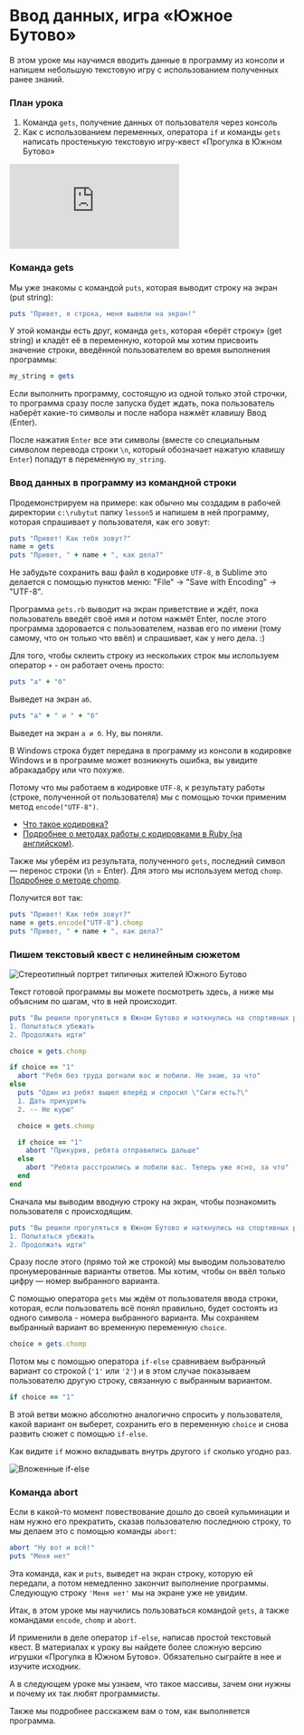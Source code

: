 # Ввод данных, игра «Южное Бутово» 

 В этом уроке мы научимся вводить данные в программу из консоли и напишем небольшую текстовую игру с использованием полученных ранее знаний.

### План урока

1. Команда `gets`, получение данных от пользователя через консоль
1. Как с использованием переменных, оператора `if` и команды `gets` написать простенькую текстовую игру-квест «Прогулка в Южном Бутово»


<!-- youtube starts here -->
<script>
var videoPlan = {}
</script>

<div class="embed-responsive embed-responsive-16by9 rubyrush-video" id="video-0">
<iframe src="https://www.youtube.com/embed/eFFONaW14xA" frameborder="0" allow="accelerometer; autoplay; encrypted-media; gyroscope; picture-in-picture" allowfullscreen></iframe>
<script>
videoPlan["video-0"] = [{"begin":"0:06","comment":"Приветствие и план урока"},{"begin":"1:40","comment":"Ввод данных в программу из консоли"},{"begin":"4:20","comment":"Работа с кодировкой UTF-8"},{"begin":"5:50","comment":"Обработка ввода пользователя"},{"begin":"8:15","comment":"Пишем квест «Южное Бутово»"},{"begin":"13:08","comment":"Итоги урока"}]
</script>
</div>

 <!-- youtube ends here --> 

### Команда gets

Мы уже знакомы с командой `puts`, которая выводит строку на экран (put string):

```ruby
puts "Привет, я строка, меня вывели на экран!"
```

У этой команды есть друг, команда `gets`, которая «берёт строку»  (get string) и кладёт её в переменную, которой мы хотим присвоить значение строки, введённой пользователем во время выполнения программы:

```ruby
my_string = gets
```

Если выполнить программу, состоящую из одной только этой строчки, то программа сразу после запуска будет ждать, пока пользователь наберёт какие-то символы и после набора нажмёт клавишу Ввод (Enter).

После нажатия `Enter` все эти символы (вместе со специальным символом перевода строки `\n`, который обозначает нажатую клавишу `Enter`) попадут в переменную `my_string`.

### Ввод данных в программу из командной строки

Продемонстрируем на примере: как обычно мы создадим в рабочей директории `c:\rubytut` папку `lesson5` и напишем в ней программу, которая спрашивает у пользователя, как его зовут:

```ruby
puts "Привет! Как тебя зовут?"
name = gets
puts "Привет, " + name + ", как дела?"
```

Не забудьте сохранить ваш файл в кодировке `UTF-8`, в Sublime это делается с помощью пунктов меню: "File" → "Save with Encoding" → "UTF-8".

Программа `gets.rb` выводит на экран приветствие и ждёт, пока пользователь введёт своё имя и потом нажмёт Enter, после этого программа здоровается с пользователем, назвав его по имени (тому самому, что он только что ввёл) и спрашивает, как у него дела. :)

Для того, чтобы склеить строку из нескольких строк мы используем оператор `+` - он работает очень просто:

```ruby
puts "а" + "б"
```

Выведет на экран `аб`.

```ruby
puts "а" + " и " + "б"
```

Выведет на экран `а и б`. Ну, вы поняли.

В Windows строка будет передана в программу из консоли в кодировке Windows и в программе может возникнуть ошибка, вы увидите абракадабру или что похуже.

Потому что мы работаем в кодировке `UTF-8`, к результату работы (строке, полученной от пользователя) мы с помощью точки применим метод `encode("UTF-8")`.

- [Что такое кодировка?](https://ru.wikipedia.org/wiki/%D0%9D%D0%B0%D0%B1%D0%BE%D1%80_%D1%81%D0%B8%D0%BC%D0%B2%D0%BE%D0%BB%D0%BE%D0%B2)
- [Подробнее о методах работы с кодировками в Ruby (на английском)](http://ruby-doc.org/core-2.2.0/Encoding.html).

Также мы уберём из результата, полученного `gets`, последний символ — перенос строки (\n = Enter). Для этого мы используем метод `chomp`. [Подробнее о методе chomp](https://ru.wikibooks.org/wiki/Ruby/%D0%A1%D0%BF%D1%80%D0%B0%D0%B2%D0%BE%D1%87%D0%BD%D0%B8%D0%BA/String#String.23chomp).

Получится вот так:

```ruby
puts "Привет! Как тебя зовут?"
name = gets.encode("UTF-8").chomp
puts "Привет, " + name + ", как дела?"
```

### Пишем текстовый квест с нелинейным сюжетом

![Стереотипный портрет типичных жителей Южного Бутово](http://goodprogrammer.ru/system/rich_texts/000/000/118f43e82816caa415728a70bc448dd88a290296887/0.jpg?1429438465 "Стереотипный портрет типичных жителей Южного Бутово")

Текст готовой программы вы можете посмотреть здесь, а ниже мы объясним по шагам, что в ней происходит.

```ruby
puts "Вы решили прогуляться в Южном Бутово и наткнулись на спортивных ребят
1. Попытаться убежать
2. Продолжать идти"

choice = gets.chomp

if choice == "1"
  abort "Ребя без труда догнали вас и побили. Не знаю, за что"
else
  puts "Один из ребят вышел вперёд и спросил \"Сиги есть?\"
  1. Дать прикурить
  2. -- Не курю"

  choice = gets.chomp

  if choice == "1"
    abort "Прикурив, ребята отправились дальше"
  else
    abort "Ребята расстроились и побили вас. Теперь уже ясно, за что"
  end
end
```

Сначала мы выводим вводную строку на экран, чтобы познакомить пользователя с происходящим.

```ruby
puts "Вы решили прогуляться в Южном Бутово и наткнулись на спортивных ребят
1. Попытаться убежать
2. Продолжать идти"
```

Сразу после этого (прямо той же строкой) мы выводим пользователю пронумерованные варианты ответов. Мы хотим, чтобы он ввёл только цифру — номер выбранного варианта.

С помощью оператора `gets` мы ждём от пользователя ввода строки, которая, если пользователь всё понял правильно, будет состоять из одного символа - номера выбранного варианта. Мы сохраняем выбранный вариант во временную переменную `choice`.

```ruby
choice = gets.chomp
```

Потом мы с помощью оператора `if-else` сравниваем выбранный вариант со строкой (`'1'` или `'2'`) и в этом случае показываем пользователю другую строку, связанную с выбранным вариантом.

```ruby
if choice == "1"
```

В этой ветви можно абсолютно аналогично спросить у пользователя, какой вариант он выберет, сохранить его в переменную `choice` и снова развить сюжет с помощью `if-else`.

Как видите `if` можно вкладывать внутрь другого `if` сколько угодно раз.

![Вложенные if-else](http://goodprogrammer.ru/system/rich_texts/000/000/119338505138ef7b79b878a6240204738485b64be6f/1.png?1429438465 "Вложенные if-else")

### Команда abort

Если в какой-то момент повествование дошло до своей кульминации и нам нужно его прекратить, сказав пользователю последнюю строку, то мы делаем это с помощью команды `abort`:

```ruby
abort "Ну вот и всё!"
puts "Меня нет"
```

Эта команда, как и `puts`, выведет на экран строку, которую ей передали, а потом немедленно закончит выполнение программы. Следующую строку `'Меня нет'` мы на экране уже не увидим.

Итак, в этом уроке мы научились пользоваться командой `gets`, а также командами `encode`, `chomp` и `abort`.

И применили в деле оператор `if-else`, написав простой текстовый квест.
В материалах к уроку вы найдете более сложную версию игрушки «Прогулка в Южном Бутово». Обязательно сыграйте в нее и изучите исходник.

А в следующем уроке мы узнаем, что такое массивы, зачем они нужны и почему их так любят программисты.

Также мы подробнее расскажем вам о том, как выполняется программа.
